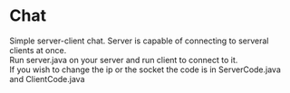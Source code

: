# Chat
Simple server-client chat. Server is capable of connecting to serveral clients at once.                                                    
Run server.java on your server and run client to connect to it.                                                                             
If you wish to change the ip or the socket the code is in ServerCode.java and ClientCode.java
